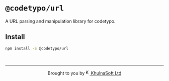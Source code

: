 # `@codetypo/url`

A URL parsing and manipulation library for codetypo.

## Install

```sh
npm install -S @codetypo/url
```

<!--- @@inject: ../../static/footer.md --->

<br/>

---

<p align="center">Brought to you by<a href="https://khulnasoft.com" title="KhulnaSoft Ltd"><img width="16" alt="KhulnaSoft Ltd Logo" src="https://i.imgur.com/CyduuVY.png" /> KhulnaSoft Ltd</a></p>

<!--- @@inject-end: ../../static/footer.md --->

<!--- codetypo:dictionaries typescript --->
